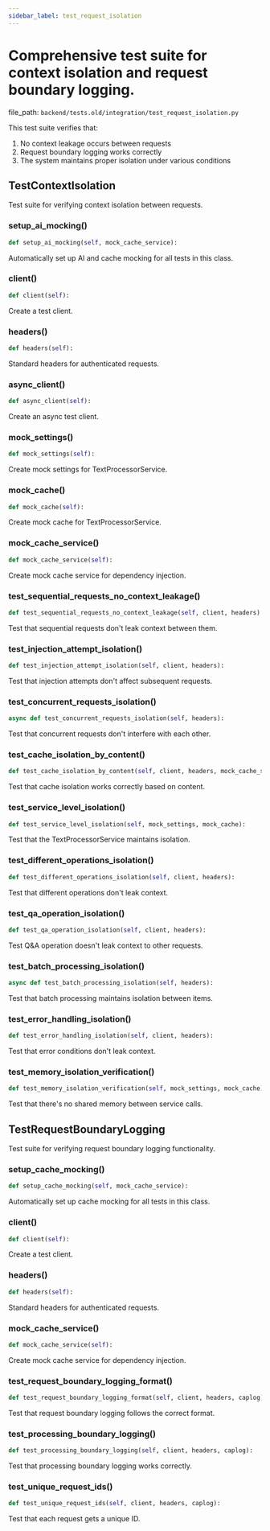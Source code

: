 ```yaml
---
sidebar_label: test_request_isolation
---
```


# Comprehensive test suite for context isolation and request boundary logging.

  file_path: `backend/tests.old/integration/test_request_isolation.py`

This test suite verifies that:
1. No context leakage occurs between requests
2. Request boundary logging works correctly
3. The system maintains proper isolation under various conditions

## TestContextIsolation

Test suite for verifying context isolation between requests.

### setup_ai_mocking()

```python
def setup_ai_mocking(self, mock_cache_service):
```

Automatically set up AI and cache mocking for all tests in this class.

### client()

```python
def client(self):
```

Create a test client.

### headers()

```python
def headers(self):
```

Standard headers for authenticated requests.

### async_client()

```python
def async_client(self):
```

Create an async test client.

### mock_settings()

```python
def mock_settings(self):
```

Create mock settings for TextProcessorService.

### mock_cache()

```python
def mock_cache(self):
```

Create mock cache for TextProcessorService.

### mock_cache_service()

```python
def mock_cache_service(self):
```

Create mock cache service for dependency injection.

### test_sequential_requests_no_context_leakage()

```python
def test_sequential_requests_no_context_leakage(self, client, headers):
```

Test that sequential requests don't leak context between them.

### test_injection_attempt_isolation()

```python
def test_injection_attempt_isolation(self, client, headers):
```

Test that injection attempts don't affect subsequent requests.

### test_concurrent_requests_isolation()

```python
async def test_concurrent_requests_isolation(self, headers):
```

Test that concurrent requests don't interfere with each other.

### test_cache_isolation_by_content()

```python
def test_cache_isolation_by_content(self, client, headers, mock_cache_service):
```

Test that cache isolation works correctly based on content.

### test_service_level_isolation()

```python
def test_service_level_isolation(self, mock_settings, mock_cache):
```

Test that the TextProcessorService maintains isolation.

### test_different_operations_isolation()

```python
def test_different_operations_isolation(self, client, headers):
```

Test that different operations don't leak context.

### test_qa_operation_isolation()

```python
def test_qa_operation_isolation(self, client, headers):
```

Test Q&A operation doesn't leak context to other requests.

### test_batch_processing_isolation()

```python
async def test_batch_processing_isolation(self, headers):
```

Test that batch processing maintains isolation between items.

### test_error_handling_isolation()

```python
def test_error_handling_isolation(self, client, headers):
```

Test that error conditions don't leak context.

### test_memory_isolation_verification()

```python
def test_memory_isolation_verification(self, mock_settings, mock_cache):
```

Test that there's no shared memory between service calls.

## TestRequestBoundaryLogging

Test suite for verifying request boundary logging functionality.

### setup_cache_mocking()

```python
def setup_cache_mocking(self, mock_cache_service):
```

Automatically set up cache mocking for all tests in this class.

### client()

```python
def client(self):
```

Create a test client.

### headers()

```python
def headers(self):
```

Standard headers for authenticated requests.

### mock_cache_service()

```python
def mock_cache_service(self):
```

Create mock cache service for dependency injection.

### test_request_boundary_logging_format()

```python
def test_request_boundary_logging_format(self, client, headers, caplog):
```

Test that request boundary logging follows the correct format.

### test_processing_boundary_logging()

```python
def test_processing_boundary_logging(self, client, headers, caplog):
```

Test that processing boundary logging works correctly.

### test_unique_request_ids()

```python
def test_unique_request_ids(self, client, headers, caplog):
```

Test that each request gets a unique ID.

